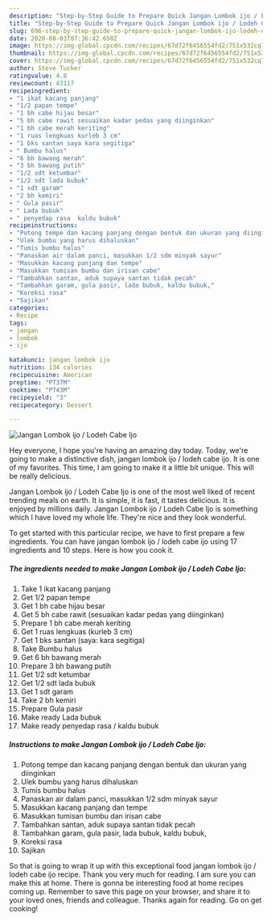 ```yaml
---
description: "Step-by-Step Guide to Prepare Quick Jangan Lombok ijo / Lodeh Cabe Ijo"
title: "Step-by-Step Guide to Prepare Quick Jangan Lombok ijo / Lodeh Cabe Ijo"
slug: 696-step-by-step-guide-to-prepare-quick-jangan-lombok-ijo-lodeh-cabe-ijo
date: 2020-08-03T07:36:42.650Z
image: https://img-global.cpcdn.com/recipes/67d72f6456554fd2/751x532cq70/jangan-lombok-ijo-lodeh-cabe-ijo-foto-resep-utama.jpg
thumbnail: https://img-global.cpcdn.com/recipes/67d72f6456554fd2/751x532cq70/jangan-lombok-ijo-lodeh-cabe-ijo-foto-resep-utama.jpg
cover: https://img-global.cpcdn.com/recipes/67d72f6456554fd2/751x532cq70/jangan-lombok-ijo-lodeh-cabe-ijo-foto-resep-utama.jpg
author: Steve Tucker
ratingvalue: 4.8
reviewcount: 43117
recipeingredient:
- "1 ikat kacang panjang"
- "1/2 papan tempe"
- "1 bh cabe hijau besar"
- "5 bh cabe rawit sesuaikan kadar pedas yang diinginkan"
- "1 bh cabe merah keriting"
- "1 ruas lengkuas kurleb 3 cm"
- "1 bks santan saya kara segitiga"
- " Bumbu halus"
- "6 bh bawang merah"
- "3 bh bawang putih"
- "1/2 sdt ketumbar"
- "1/2 sdt lada bubuk"
- "1 sdt garam"
- "2 bh kemiri"
- " Gula pasir"
- " Lada bubuk"
- " penyedap rasa  kaldu bubuk"
recipeinstructions:
- "Potong tempe dan kacang panjang dengan bentuk dan ukuran yang diinginkan"
- "Ulek bumbu yang harus dihaluskan"
- "Tumis bumbu halus"
- "Panaskan air dalam panci, masukkan 1/2 sdm minyak sayur"
- "Masukkan kacang panjang dan tempe"
- "Masukkan tumisan bumbu dan irisan cabe"
- "Tambahkan santan, aduk supaya santan tidak pecah"
- "Tambahkan garam, gula pasir, lada bubuk, kaldu bubuk,"
- "Koreksi rasa"
- "Sajikan"
categories:
- Recipe
tags:
- jangan
- lombok
- ijo

katakunci: jangan lombok ijo 
nutrition: 134 calories
recipecuisine: American
preptime: "PT37M"
cooktime: "PT43M"
recipeyield: "3"
recipecategory: Dessert

---
```



![Jangan Lombok ijo / Lodeh Cabe Ijo](https://img-global.cpcdn.com/recipes/67d72f6456554fd2/751x532cq70/jangan-lombok-ijo-lodeh-cabe-ijo-foto-resep-utama.jpg)

Hey everyone, I hope you're having an amazing day today. Today, we're going to make a distinctive dish, jangan lombok ijo / lodeh cabe ijo. It is one of my favorites. This time, I am going to make it a little bit unique. This will be really delicious.

Jangan Lombok ijo / Lodeh Cabe Ijo is one of the most well liked of recent trending meals on earth. It is simple, it is fast, it tastes delicious. It is enjoyed by millions daily. Jangan Lombok ijo / Lodeh Cabe Ijo is something which I have loved my whole life. They're nice and they look wonderful.




To get started with this particular recipe, we have to first prepare a few ingredients. You can have jangan lombok ijo / lodeh cabe ijo using 17 ingredients and 10 steps. Here is how you cook it.

<!--inarticleads1-->

##### The ingredients needed to make Jangan Lombok ijo / Lodeh Cabe Ijo:

1. Take 1 ikat kacang panjang
1. Get 1/2 papan tempe
1. Get 1 bh cabe hijau besar
1. Get 5 bh cabe rawit (sesuaikan kadar pedas yang diinginkan)
1. Prepare 1 bh cabe merah keriting
1. Get 1 ruas lengkuas (kurleb 3 cm)
1. Get 1 bks santan (saya: kara segitiga)
1. Take  Bumbu halus
1. Get 6 bh bawang merah
1. Prepare 3 bh bawang putih
1. Get 1/2 sdt ketumbar
1. Get 1/2 sdt lada bubuk
1. Get 1 sdt garam
1. Take 2 bh kemiri
1. Prepare  Gula pasir
1. Make ready  Lada bubuk
1. Make ready  penyedap rasa / kaldu bubuk




<!--inarticleads2-->

##### Instructions to make Jangan Lombok ijo / Lodeh Cabe Ijo:

1. Potong tempe dan kacang panjang dengan bentuk dan ukuran yang diinginkan
1. Ulek bumbu yang harus dihaluskan
1. Tumis bumbu halus
1. Panaskan air dalam panci, masukkan 1/2 sdm minyak sayur
1. Masukkan kacang panjang dan tempe
1. Masukkan tumisan bumbu dan irisan cabe
1. Tambahkan santan, aduk supaya santan tidak pecah
1. Tambahkan garam, gula pasir, lada bubuk, kaldu bubuk,
1. Koreksi rasa
1. Sajikan




So that is going to wrap it up with this exceptional food jangan lombok ijo / lodeh cabe ijo recipe. Thank you very much for reading. I am sure you can make this at home. There is gonna be interesting food at home recipes coming up. Remember to save this page on your browser, and share it to your loved ones, friends and colleague. Thanks again for reading. Go on get cooking!

